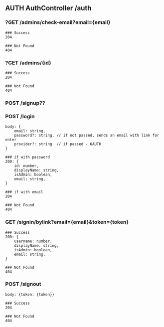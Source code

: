## AUTH AuthController /auth

### ?GET /admins/check-email?email={email}
	### Success
	204

	### Not Found
	404

### ?GET /admins/{id}
	### Success
	204

	### Not Found
	404

### POST /signup??
### POST /login
	body: {
		email: string,
		password?: string, // if not passed, sends an email with link for enter
		provider?: string  // if passed - OAUTH
	}

	### if with password
	200: {
		id: number,
		displayName: string,
		isAdmin: boolean,
		email: string,
	} 
	
	### if with email
	204
	
	### Not Found
	404
	
	
### GET /signin/bylink?email={email}&token={token}
	### Success
	200: {
		username: number,
		displayName: string,
		isAdmin: boolean,
		email: string,
	} 
	
	### Not Found
	404

### POST /signout
	body: {token: {token}}
	
	### Success
	204
	
	### Not Found
	404

